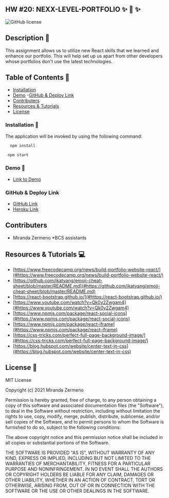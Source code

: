 ## HW #20: NEXX-LEVEL-PORTFOLIO  ✨ 🔮 ✨

![GitHub license](https://img.shields.io/badge/license-MIT-ff69b4.svg) 

## Description 💬
This assignment allows us to utilize new React skills that we learned and enhance our portfolio. This will help set up us apart from other developers whose portfolios don't use the latest technologies. 

## Table of Contents 🔎
- [Installation](#installation)
- [Demo](#demo)
 -[GitHub & Deploy Link](#githubdeploylink)
- [Contributers](#contributers)
- [Resources & Tutorials](#resources&tutorials)
- [License](#license)

### Installation  💾
The application will be invoked by using the following command:

```bash
  npm install 
``` 
```bash
 npm start
```

### Demo 🎥

* [Link to Demo]()

### GitHub & Deploy Link

* [GitHub Link](https://github.com/Zermeno94/NEXX-LEVEL-PORTFOLIO)
* [Heroku Link](https://git.heroku.com/nexx-level-portfolio.git)

## Contributers
* Miranda Zermeno
*BCS assistants


## Resources & Tutorials  💻

* [https://www.freecodecamp.org/news/build-portfolio-website-react/](#https://www.freecodecamp.org/news/build-portfolio-website-react/)
* [https://github.com/ikatyang/emoji-cheat-sheet/blob/master/README.md](#https://github.com/ikatyang/emoji-cheat-sheet/blob/master/README.md)
* [https://react-bootstrap.github.io/](#https://react-bootstrap.github.io/)
* [https://www.youtube.com/watch?v=Qk0y2Zwgam4](#https://www.youtube.com/watch?v=Qk0y2Zwgam4)
* [https://www.npmjs.com/package/react-social-icons](#https://www.npmjs.com/package/react-social-icons)
* [https://www.npmjs.com/package/react-iframe](#https://www.npmjs.com/package/react-iframe)
* [https://css-tricks.com/perfect-full-page-background-image/](#https://css-tricks.com/perfect-full-page-background-image/)
* [https://blog.hubspot.com/website/center-text-in-css](#https://blog.hubspot.com/website/center-text-in-css)


## License 📍
MIT License

Copyright (c) 2021 Miranda Zermeno

Permission is hereby granted, free of charge, to any person obtaining a copy
of this software and associated documentation files (the "Software"), to deal
in the Software without restriction, including without limitation the rights
to use, copy, modify, merge, publish, distribute, sublicense, and/or sell
copies of the Software, and to permit persons to whom the Software is
furnished to do so, subject to the following conditions:

The above copyright notice and this permission notice shall be included in all
copies or substantial portions of the Software.

THE SOFTWARE IS PROVIDED "AS IS", WITHOUT WARRANTY OF ANY KIND, EXPRESS OR
IMPLIED, INCLUDING BUT NOT LIMITED TO THE WARRANTIES OF MERCHANTABILITY,
FITNESS FOR A PARTICULAR PURPOSE AND NONINFRINGEMENT. IN NO EVENT SHALL THE
AUTHORS OR COPYRIGHT HOLDERS BE LIABLE FOR ANY CLAIM, DAMAGES OR OTHER
LIABILITY, WHETHER IN AN ACTION OF CONTRACT, TORT OR OTHERWISE, ARISING FROM,
OUT OF OR IN CONNECTION WITH THE SOFTWARE OR THE USE OR OTHER DEALINGS IN THE
SOFTWARE.
